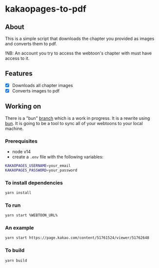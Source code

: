# kakaopages-to-pdf

## About

This is a simple script that downloads the chapter you provided as images and converts them to pdf.

!NB: An account you try to access the webtoon's chapter with must have access to it.

## Features

- [x] Downloads all chapter images
- [x] Converts images to pdf

## Working on

There is a "bun" [branch](https://github.com/CelyQ/kakaopages-to-pdf/tree/bun) which is a work in progress.
It is a rewrite using [bun](https://bun.sh/). It is going to be a tool to sync all of your webtoons to your local machine.

### Prerequisites

- node v14
- create a `.env` file with the following variables:

```bash
KAKAOPAGES_USERNAME=your_email
KAKAOPAGES_PASSWORD=your_password
```

### To install dependencies

```bash
yarn install
```

### To run

```bash
yarn start %WEBTOON_URL%
```

### An example

```bash
yarn start https://page.kakao.com/content/51761524/viewer/51762648
```

### To build

```bash
yarn build
```
